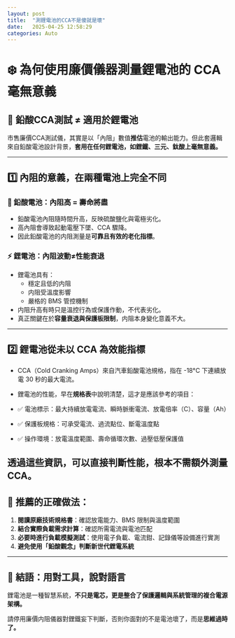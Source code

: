 ```yaml
---
layout: post
title:  "測鋰電池的CCA不是傻就是壞"
date:   2025-04-25 12:58:29
categories: Auto
---
```


# ❄️ 為何使用廉價儀器測量鋰電池的 CCA 毫無意義

## 🧪 鉛酸CCA測試 ≠ 適用於鋰電池

市售廉價CCA測試儀，其實是以「內阻」數值**推估**電池的輸出能力。但此套邏輯來自鉛酸電池設計背景，**套用在任何鋰電池，如鋰鐵、三元、鈦酸上毫無意義。**

---

## 1️⃣ 內阻的意義，在兩種電池上完全不同

### 🔋 鉛酸電池：內阻高 = 壽命將盡

- 鉛酸電池內阻隨時間升高，反映硫酸鹽化與電極劣化。
- 高內阻會導致起動電壓下墜、CCA 驟降。
- 因此鉛酸電池的内阻測量是**可靠且有效的老化指標**。

### ⚡ 鋰電池：內阻波動≠性能衰退

- 鋰電池具有：
  - 穩定且低的内阻
  - 内阻受溫度影響
  - 嚴格的 BMS 管控機制
- 内阻升高有時只是溫控行為或保護作動，不代表劣化。
- 真正關鍵在於**容量衰退與保護板限制**，内阻本身變化意義不大。

---

## 2️⃣ 鋰電池從未以 CCA 為效能指標

- CCA（Cold Cranking Amps）來自汽車鉛酸電池規格，指在 -18°C 下連續放電 30 秒的最大電流。
- 鋰電池的性能，早在**規格表**中說明清楚，這才是應該參考的項目：

- ✅ 電池標示：最大持續放電電流、瞬時脈衝電流、放電倍率（C）、容量（Ah）
- ✅ 保護板規格：可承受電流、過流點位、斷電溫度點
- ✅ 操作環境：放電溫度範圍、壽命循環次數、過壓低壓保護值

**透過這些資訊，可以直接判斷性能，根本不需額外測量CCA。**
---

## 🧠 推薦的正確做法：

1. **閱讀原廠技術規格書**：確認放電能力、BMS 限制與溫度範圍  
2. **結合實際負載需求計算**：確認所需電流與電池匹配  
3. **必要時進行負載模擬測試**：使用電子負載、電流鉗、記錄儀等設備進行實測  
4. **避免使用「鉛酸觀念」判斷新世代鋰電系統**

---

## 📌 結語：用對工具，說對語言

鋰電池是一種智慧系統，**不只是電芯，更是整合了保護邏輯與系統管理的複合電源架構。**

請停用廉價内阻儀器對鋰鐵妄下判斷，否則你面對的不是電池壞了，而是**思維過時了。**